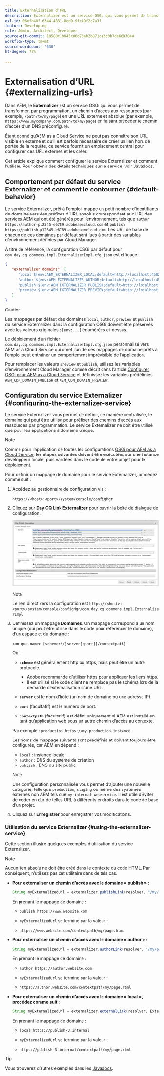 ```yaml
---
title: Externalisation d’URL
description: Externalizer est un service OSGi qui vous permet de transformer, par programmation, un chemin d’accès aux ressources en une URL externe et absolue.
exl-id: 06efb40f-6344-4831-8ed9-9fc49f2c7a3f
feature: Developing
role: Admin, Architect, Developer
source-git-commit: 10580c1b045c86d76ab2b871ca3c0b7de6683044
workflow-type: tm+mt
source-wordcount: '630'
ht-degree: 77%

---
```


# Externalisation d’URL {#externalizing-urls}

Dans AEM, le **Externalizer** est un service OSGi qui vous permet de transformer, par programmation, un chemin d’accès aux ressources (par exemple, `/path/to/my/page`) en une URL externe et absolue (par exemple, `https://www.mycompany.com/path/to/my/page`) en faisant précéder le chemin d’accès d’un DNS préconfiguré.

Étant donné qu’AEM as a Cloud Service ne peut pas connaître son URL visible en externe et qu’il est parfois nécessaire de créer un lien hors de portée de la requête, ce service fournit un emplacement central pour configurer ces URL externes et les créer.

Cet article explique comment configurer le service Externalizer et comment l’utiliser. Pour obtenir des détails techniques sur le service, voir [Javadocs](https://www.adobe.io/experience-manager/reference-materials/cloud-service/javadoc/com/day/cq/commons/Externalizer.html).

## Comportement par défaut du service Externalizer et comment le contourner {#default-behavior}

Le service Externalizer, prêt à l’emploi, mappe un petit nombre d’identifiants de domaine vers des préfixes d’URL absolus correspondant aux URL des services AEM qui ont été générés pour l’environnement, tels que `author https://author-p12345-e6789.adobeaemcloud.com` et `publish https://publish-p12345-e6789.adobeaemcloud.com`. Les URL de base de chacun de ces domaines par défaut sont lues à partir des variables d’environnement définies par Cloud Manager.

À titre de référence, la configuration OSGi par défaut pour `com.day.cq.commons.impl.ExternalizerImpl.cfg.json` est efficace :

```json
{
   "externalizer.domains": [
      "local $[env:AEM_EXTERNALIZER_LOCAL;default=http://localhost:4502]",
      "author $[env:AEM_EXTERNALIZER_AUTHOR;default=http://localhost:4502]",
      "publish $[env:AEM_EXTERNALIZER_PUBLISH;default=http://localhost:4503]",
      "preview $[env:AEM_EXTERNALIZER_PREVIEW;default=http://localhost:4503]"
   ]
}
```

>[!CAUTION]
>
>Les mappages par défaut des domaines `local`, `author`, `preview` et `publish` du service Externalizer dans la configuration OSGi doivent être préservés avec les valeurs originales `$[env:...]` énumérées ci-dessus.
>
>Le déploiement d’un fichier `com.day.cq.commons.impl.ExternalizerImpl.cfg.json` personnalisé vers AEM as a Cloud Service qui omet l’un de ces mappages de domaine prêts à l’emploi peut entraîner un comportement imprévisible de l’application.

Pour remplacer les valeurs `preview` et `publish`, utilisez les variables d’environnement Cloud Manager comme décrit dans l’article [Configurer OSGi pour AEM as a Cloud Service](/help/implementing/deploying/configuring-osgi.md#cloud-manager-api-format-for-setting-properties) et définissez les variables prédéfinies `AEM_CDN_DOMAIN_PUBLISH` et `AEM_CDN_DOMAIN_PREVIEW`.

## Configuration du service Externalizer {#configuring-the-externalizer-service}

Le service Externalizer vous permet de définir, de manière centralisée, le domaine qui peut être utilisé pour préfixer des chemins d’accès aux ressources par programmation. Le service Externalizer ne doit être utilisé que pour les applications à domaine unique.

>[!NOTE]
>
>Comme pour l’application de toutes les configurations [OSGi pour AEM as a Cloud Service](/help/implementing/deploying/overview.md#osgi-configuration), les étapes suivantes doivent être exécutées sur une instance développeur locale, puis validées dans le code de votre projet pour le déploiement.

Pour définir un mappage de domaine pour le service Externalizer, procédez comme suit :

1. Accédez au gestionnaire de configuration via :

   `https://<host>:<port>/system/console/configMgr`

1. Cliquez sur **Day CQ Link Externalizer** pour ouvrir la boîte de dialogue de configuration.

   ![Configuration OSGi du service Externalizer](./assets/externalizer-osgi.png)

   >[!NOTE]
   >
   >Le lien direct vers la configuration est `https://<host>:<port>/system/console/configMgr/com.day.cq.commons.impl.ExternalizerImpl`

1. Définissez un mappage **Domaines**. Un mappage correspond à un nom unique (qui peut être utilisé dans le code pour référencer le domaine), d’un espace et du domaine :

   `<unique-name> [scheme://]server[:port][/contextpath]`

   Où :

   * **`scheme`** est généralement http ou https, mais peut être un autre protocole.

      * Adobe recommande d’utiliser https pour appliquer les liens https.
      * Il est utilisé si le code client ne remplace pas le schéma lors de la demande d’externalisation d’une URL.

   * **`server`** est le nom d’hôte (un nom de domaine ou une adresse IP).
   * **`port`** (facultatif) est le numéro de port.
   * **`contextpath`** (facultatif) est défini uniquement si AEM est installé en tant qu’application web sous un autre chemin d’accès au contexte.

   Par exemple : `production https://my.production.instance`

   Les noms de mappage suivants sont prédéfinis et doivent toujours être configurés, car AEM en dépend :

   * `local` : instance locale
   * `author` : DNS du système de création
   * `publish` : DNS du site public

   >[!NOTE]
   >
   >Une configuration personnalisée vous permet d’ajouter une nouvelle catégorie, telle que `production`, `staging` ou même des systèmes externes non AEM tels que `my-internal-webservice`. Il est utile d’éviter de coder en dur de telles URL à différents endroits dans le code de base d’un projet.

1. Cliquez sur **Enregistrer** pour enregistrer vos modifications.

### Utilisation du service Externalizer {#using-the-externalizer-service}

Cette section illustre quelques exemples d’utilisation du service Externalizer.

>[!NOTE]
>
>Aucun lien absolu ne doit être créé dans le contexte du code HTML. Par conséquent, n’utilisez pas cet utilitaire dans de tels cas.

* **Pour externaliser un chemin d’accès avec le domaine « publish » :**

  ```java
  String myExternalizedUrl = externalizer.publishLink(resolver, "/my/page") + ".html";
  ```

  En prenant le mappage de domaine :

   * `publish https://www.website.com`

   * `myExternalizedUrl` se termine par la valeur :

   * `https://www.website.com/contextpath/my/page.html`

* **Pour externaliser un chemin d’accès avec le domaine « author » :**

  ```java
  String myExternalizedUrl = externalizer.authorLink(resolver, "/my/page") + ".html";
  ```

  En prenant le mappage de domaine :

   * `author https://author.website.com`

   * `myExternalizedUrl` se termine par la valeur :

   * `https://author.website.com/contextpath/my/page.html`

* **Pour externaliser un chemin d’accès avec le domaine « local », procédez comme suit :**

  ```java
  String myExternalizedUrl = externalizer.externalLink(resolver, Externalizer.LOCAL, "/my/page") + ".html";
  ```

  En prenant le mappage de domaine :

   * `local https://publish-3.internal`

   * `myExternalizedUrl` se termine par la valeur :

   * `https://publish-3.internal/contextpath/my/page.html`

>[!TIP]
>
>Vous trouverez d’autres exemples dans les [Javadocs](https://www.adobe.io/experience-manager/reference-materials/cloud-service/javadoc/com/day/cq/commons/Externalizer.html).
